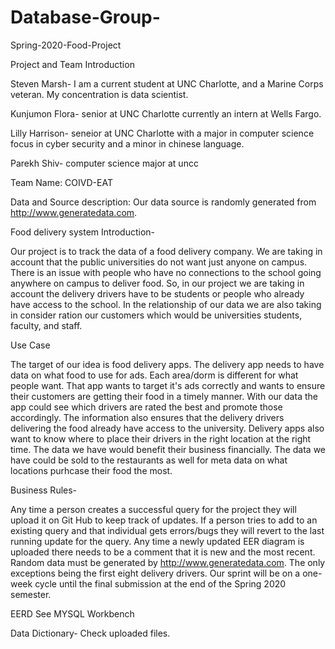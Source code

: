 # Database-Group-
Spring-2020-Food-Project

Project and Team Introduction

Steven Marsh- I am a current student at UNC Charlotte, and a Marine Corps veteran. My concentration is data scientist.

Kunjumon Flora- senior at UNC Charlotte currently an intern at Wells Fargo.

Lilly Harrison- seneior at UNC Charlotte with a major in computer science focus in cyber security and a minor in chinese language.

Parekh Shiv- computer science major at uncc

Team Name: COIVD-EAT

Data and Source description:
Our data source is randomly generated from http://www.generatedata.com. 

Food delivery system 
Introduction-

Our project is to track the data of a food delivery company. We are taking in account that the public universities do not want just anyone on campus. There is an issue with people who have no connections to the school going anywhere on campus to deliver food. So, in our project we are taking in account the delivery drivers have to be students or people who already have access to the school. In the relationship of our data we are also taking in consider ration our customers which would be universities students, faculty, and staff.


Use Case

The target of our idea is food delivery apps. The delivery app needs to have data on what food to use for ads. Each area/dorm is different for what people want. That app wants to target it's ads correctly and wants to ensure their customers are getting their food in a timely manner. With our data the app could see which drivers are rated the best and promote those accordingly. The information also ensures that the delivery drivers delivering the food already have access to the university. Delivery apps also want to know where to place their drivers in the right location at the right time. The data we have would benefit their business financially. The data we have could be sold to the restaurants as well for meta data on what locations purhcase their food the most.

Business Rules-

Any time a person creates a successful query for the project they will upload it on Git Hub to keep track of updates. If a person tries to add to an existing query and that individual gets errors/bugs they will revert to the last running update for the query. Any time a newly updated EER diagram is uploaded there needs to be a comment that it is new and the most recent. Random data must be generated by http://www.generatedata.com. The only exceptions being the first eight delivery drivers. Our sprint will be on a one-week cycle until the final submission at the end of the Spring 2020 semester.

EERD
See MYSQL Workbench


Data Dictionary-
Check uploaded files.

